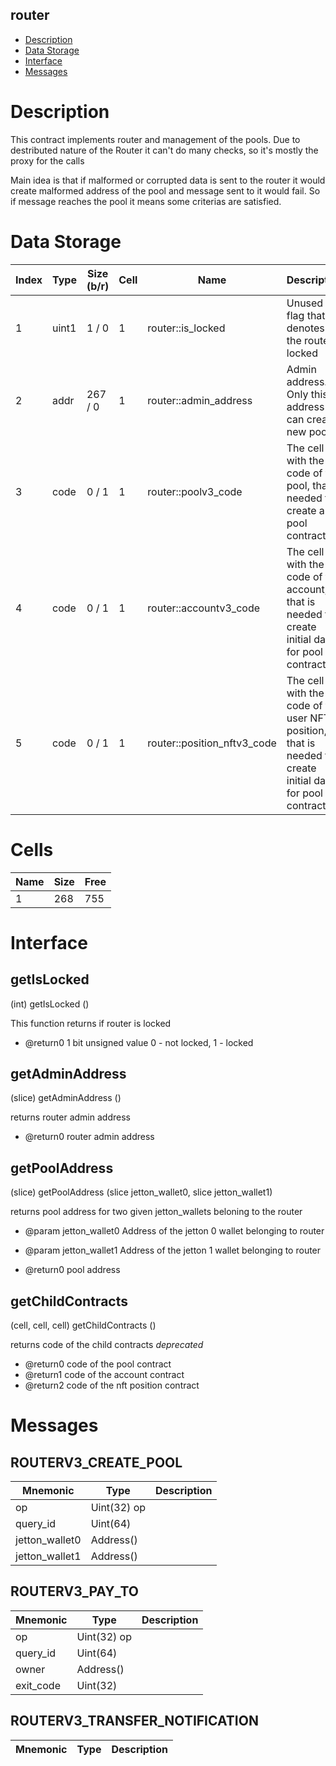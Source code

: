 ## router

* [Description](#description)
* [Data Storage](#data-storage)
* [Interface](#interface)
* [Messages](#messages)

# Description 
          
This contract implements router and management of the pools. Due to destributed nature of the Router it can't do many checks, so it's mostly the proxy for the calls

Main idea is that if malformed or corrupted data is sent to the router it would create malformed address of the pool and message sent to it would fail.
So if message reaches the pool it means some criterias are satisfied.


# Data Storage 
<table data-full-width="true">
<thead>
<tr><th width="92">Index</th><th width="100">Type</th><th width="100">Size (b/r)</th><th width="64">Cell</th><th>Name</th><th>Description</th></tr>
</thead>
<tbody>
<tr><td>1</td><td>uint1</td><td> 1 /  0</td><td>1</td><td>router::is_locked</td><td>Unused - flag that denotes if the router is locked  </tr>
<tr><td>2</td><td>addr</td><td> 267 /  0</td><td>1</td><td>router::admin_address</td><td>Admin address. Only this address can create new pools  </tr>
<tr><td>3</td><td>code</td><td> 0 /  1</td><td>1</td><td>router::poolv3_code</td><td>The cell with the code of the pool, that is needed to create a pool contract  </tr>
<tr><td>4</td><td>code</td><td> 0 /  1</td><td>1</td><td>router::accountv3_code</td><td>The cell with the code of the account, that is needed to create initial data for pool contract  </tr>
<tr><td>5</td><td>code</td><td> 0 /  1</td><td>1</td><td>router::position_nftv3_code</td><td>The cell with the code of the user NFT position, that is needed to create initial data for pool contract  </tr>
</tbody>
</table>


# Cells 
| Name |   Size  |   Free  |
| ---  |  ---    |  ---    |
| 1  | 268 | 755 | 

# Interface 
## getIsLocked
 
(int) getIsLocked ()
 
 
  This function returns if router is locked

  * @return0 1 bit unsigned value 0 - not locked, 1 - locked
 
## getAdminAddress
 
(slice) getAdminAddress ()
 
 
  returns router admin address

  * @return0 router admin address
 
## getPoolAddress
 
(slice) getPoolAddress (slice jetton_wallet0, slice jetton_wallet1)
 
 
  returns pool address for two given jetton_wallets beloning to the router 

  * @param jetton_wallet0  Address of the jetton 0 wallet belonging to router
  * @param jetton_wallet1  Address of the jetton 1 wallet belonging to router

  * @return0 pool address
 
## getChildContracts
 
(cell, cell, cell) getChildContracts ()
 
 
  returns code of the child contracts *deprecated*

  * @return0 code of the pool contract
  * @return1 code of the account contract
  * @return2 code of the nft position contract
  
 
# Messages 

## ROUTERV3_CREATE_POOL 
| Mnemonic | Type | Description |
| --- | --- | --- |
| op | Uint(32) op |  | 
| query_id | Uint(64)  |  | 
| jetton_wallet0 | Address() |  | 
| jetton_wallet1 | Address() |  | 

## ROUTERV3_PAY_TO 
| Mnemonic | Type | Description |
| --- | --- | --- |
| op | Uint(32) op |  | 
| query_id | Uint(64)  |  | 
| owner | Address() |  | 
| exit_code | Uint(32)  |  | 

## ROUTERV3_TRANSFER_NOTIFICATION 
| Mnemonic | Type | Description |
| --- | --- | --- |
